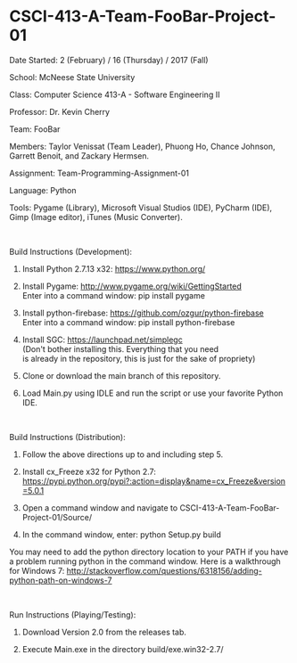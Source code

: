 # CSCI-413-A-Team-FooBar-Project-01

Date Started:     2 (February) / 16 (Thursday) / 2017 (Fall)

School:           McNeese State University

Class:            Computer Science 413-A - Software Engineering II

Professor:        Dr. Kevin Cherry

Team:             FooBar

Members:          Taylor Venissat (Team Leader), Phuong Ho, Chance Johnson,
                   Garrett Benoit, and Zackary Hermsen.

Assignment:       Team-Programming-Assignment-01

Language:         Python

Tools:            Pygame (Library), Microsoft Visual Studios (IDE), 
		   PyCharm (IDE), Gimp (Image editor), iTunes (Music Converter).

<br />

Build Instructions (Development):

1) Install Python 2.7.13 x32: https://www.python.org/

2) Install Pygame: http://www.pygame.org/wiki/GettingStarted
	<br /> Enter into a command window: pip install pygame

3) Install python-firebase: https://github.com/ozgur/python-firebase
	<br /> Enter into a command window: pip install python-firebase

4) Install SGC: https://launchpad.net/simplegc
	<br /> (Don't bother installing this. Everything that you need 
	<br />  is already in the repository, this is just for the sake of propriety)
	
5) Clone or download the main branch of this repository.

6) Load Main.py using IDLE and run the script or use your favorite Python IDE.

<br />

Build Instructions (Distribution):

1) Follow the above directions up to and including step 5.

2) Install cx_Freeze x32 for Python 2.7:
https://pypi.python.org/pypi?:action=display&name=cx_Freeze&version=5.0.1

3) Open a command window and navigate to CSCI-413-A-Team-FooBar-Project-01/Source/

4) In the command window, enter: python Setup.py build

You may need to add the python directory location to your PATH if you have a
problem running python in the command window. Here is a walkthrough for
Windows 7:
http://stackoverflow.com/questions/6318156/adding-python-path-on-windows-7

<br />

Run Instructions (Playing/Testing):

1) Download Version 2.0 from the releases tab.

2) Execute Main.exe in the directory build/exe.win32-2.7/
